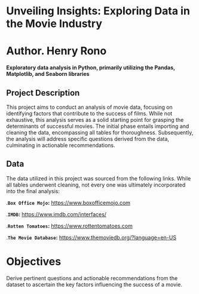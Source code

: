 # Unveiling Insights: Exploring Data in the Movie Industry

# Author. Henry Rono

**Exploratory data analysis in Python, primarily utilizing the Pandas, Matplotlib, and Seaborn libraries**
## Project Description 

This project aims to conduct an analysis of movie data, focusing on identifying factors that contribute to the success of films. While not exhaustive, this analysis serves as a solid starting point for grasping the determinants of successful movies. The initial phase entails importing and cleaning the data, encompassing all tables for thoroughness. Subsequently, the analysis will address specific questions derived from the data, culminating in actionable recommendations.

## Data

The data utilized in this project was sourced from the following links. While all tables underwent cleaning, not every one was ultimately incorporated into the final analysis:

.**`Box Office Mojo`:** https://www.boxofficemojo.com

.**`IMDB`:** https://www.imdb.com/interfaces/

.**`Rotten Tomatoes`:** https://www.rottentomatoes.com

.**`The Movie Database`:** https://www.themoviedb.org/?language=en-US

# Objectives

Derive pertinent questions and actionable recommendations from the dataset to ascertain the key factors influencing the success of a movie.




